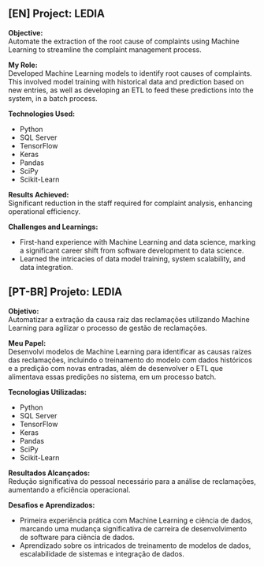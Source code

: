 ## [EN] Project: LEDIA 

**Objective:**  
Automate the extraction of the root cause of complaints using Machine Learning to streamline the complaint management process.

**My Role:**  
Developed Machine Learning models to identify root causes of complaints. This involved model training with historical data and prediction based on new entries, as well as developing an ETL to feed these predictions into the system, in a batch process.

**Technologies Used:**  
- Python
- SQL Server
- TensorFlow
- Keras
- Pandas
- SciPy
- Scikit-Learn

**Results Achieved:**  
Significant reduction in the staff required for complaint analysis, enhancing operational efficiency.

**Challenges and Learnings:**  
- First-hand experience with Machine Learning and data science, marking a significant career shift from software development to data science.
- Learned the intricacies of data model training, system scalability, and data integration.

## [PT-BR] Projeto: LEDIA 

**Objetivo:**  
Automatizar a extração da causa raiz das reclamações utilizando Machine Learning para agilizar o processo de gestão de reclamações.

**Meu Papel:**  
Desenvolvi modelos de Machine Learning para identificar as causas raízes das reclamações, incluindo o treinamento do modelo com dados históricos e a predição com novas entradas, além de desenvolver o ETL que alimentava essas predições no sistema, em um processo batch.

**Tecnologias Utilizadas:**  
- Python
- SQL Server
- TensorFlow
- Keras
- Pandas
- SciPy
- Scikit-Learn

**Resultados Alcançados:**  
Redução significativa do pessoal necessário para a análise de reclamações, aumentando a eficiência operacional.

**Desafios e Aprendizados:**  
- Primeira experiência prática com Machine Learning e ciência de dados, marcando uma mudança significativa de carreira de desenvolvimento de software para ciência de dados.
- Aprendizado sobre os intricados de treinamento de modelos de dados, escalabilidade de sistemas e integração de dados.
